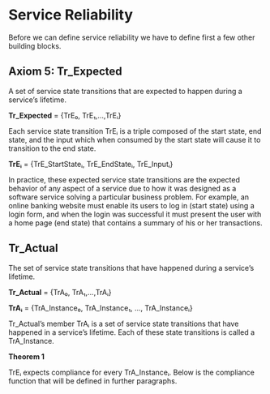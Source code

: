 # Service Reliability
Before we can define service reliability we have to define first a few other building blocks.

## Axiom 5: Tr_Expected
A set of service state transitions that are expected to happen during a service’s lifetime.

**Tr_Expected** = {TrE₀, TrE₁,…,TrEᵢ}

Each service state transition TrEᵢ is a triple composed of the start state, end state, and the input which when consumed by the start state will cause it to transition to the end state.

**TrEᵢ** = {TrE_StartStateᵢ, TrE_EndStateᵢ, TrE_Inputᵢ}

In practice, these expected service state transitions are the expected behavior of any aspect of a service due to how it was designed as a software service solving a particular business problem. For example, an online banking website must enable its users to log in (start state) using a login form, and when the login was successful it must present the user with a home page (end state) that contains a summary of his or her transactions.

## Tr_Actual
The set of service state transitions that have happened during a service’s lifetime.

**Tr_Actual** = {TrA₀, TrA₁,…,TrAᵢ}

**TrAᵢ** = {TrA_Instance₀, TrA_Instance₁, …, TrA_Instanceᵢ}

Tr_Actual’s member TrAᵢ is a set of service state transitions that have happened in a service’s lifetime. Each of these state transitions is called a TrA_Instance.

**Theorem 1**

TrEᵢ expects compliance for every TrA_Instanceᵢ. Below is the compliance function that will be defined in further paragraphs.

